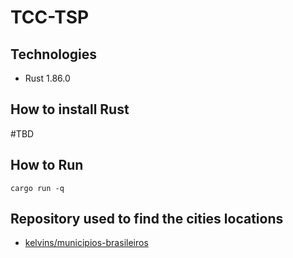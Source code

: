 # TCC-TSP

## Technologies

- Rust 1.86.0

## How to install Rust

#TBD

## How to Run

`cargo run -q`

## Repository used to find the cities locations

- [kelvins/municipios-brasileiros](https://github.com/kelvins/municipios-brasileiros)